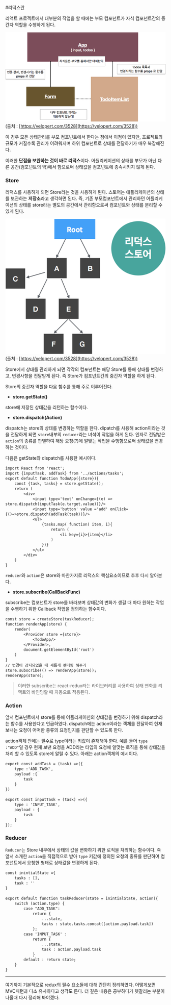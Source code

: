 #리덕스란

리액트 프로젝트에서 대부분의 작업을 할 때에는 부모 컴포넌트가 자식 컴포넌트간의 중간자 역할을 수행하게 된다.

![이미지1](/img/react-component-comm.png)
(출처 : [https://velopert.com/3528](https://velopert.com/3528))

이 경우 모든 상태관리를 부모 컴포넌트에서 한다는 점에서 이점이 있지만, 프로젝트의 규모가 커질수록 관리가 어려워지며 하위 컴포넌트로 상태를 전달하기가 매우 복잡해진다.

이러한 **단점을 보완하는 것이 바로 리덕스**이다. 어플리케이션의 상태를 부모가 아닌 다른 공간(컴포넌트의 밖)에서 함으로써 상태값을 컴포넌트에 종속시키지 않게 된다.

### Store

리덕스를 사용하게 되면 Store라는 것을 사용하게 된다. 스토어는 애플리케이션의 상태를 보관하는 **저장소**라고 생각하면 된다. 즉, 기존 부모컴포넌트에서 관리하던 어플리케이션의 상태를 store라는 별도의 공간에서 관리함으로써 컴포넌트와 상태를 분리할 수 있게 된다.


![store](/img/react-redux-store.png)
(출처 : [https://velopert.com/3528](https://velopert.com/3528))

Store에서 상태를 관리하게 되면 각각의 컴포넌트는 해당 Store를 통해 상태를 변경하고, 변경사항을 전달받게 된다. 즉 Store가 컴포넌트간의 중간자 역할을 하게 된다.

Store의 중간자 역할을 다음 함수를 통해 주로 이루어진다.

* **store.getState()**

store에 저장된 상태값을 리턴하는 함수이다.

* **store.dispatch(Action)**

dispatch는 store의 상태를 변경하는 역할을 한다. dipatch를 사용해 action이라는 것을 전달하게 되면 `store`내부의 `reducer`라는 녀석이 작업을 하게 된다. 인자로 전달받은 `action`의 종류를 판별하여 해당 요청(?)에 알맞는 작업을 수행함으로써 상태값을 변경하는 것이다. 

다음은 getState와 dispatch를 사용한 예시이다.

    import React from 'react';
    import {inputTask, addTask} from '../actions/tasks';
    export default function TodoApp({store}){
        const {task, tasks} = store.getState();
        return (
            <div>
                <input type='text' onChange={(e) => store.dispatch(inputTask(e.target.value))}/>
                <input type='button' value ='add' onClick={()=>store.dispatch(addTask(task))}/>
                <ul>
                    {tasks.map( function( item, i){
                        return (
                            <li key={i}>{item}</li>
                        )
                    })}
                </ul>
            </div> 
        )
    }

`reducer`와 `action`은 store와 마찬가지로 리덕스의 핵심요소이므로 추후 다시 알아본다.

* **store.subscribe(CallBackFunc)**

subscribe는 컴포넌트가 store를 바라보며 상태값의 변화가 생길 때 마다 원하는 작업을 수행하기 위한 Callback 작업을 정의하는 함수이다. 

    const store = createStore(taskReducer);
    function renderApp(store) {
        render(
            <Provider store ={store}>
                <TodoApp/>
            </Provider>,
            document.getElementById('root')
        )
    }
    // 변경이 감지되었을 때 새롭게 렌더링 해주기
    store.subscribe(() => renderApp(store));
    renderApp(store);  

> 이러한 subscribe는 react-redux라는 라이브러리를 사용하여 상태 변화를 리액트와 바인딩할 때 자동으로 적용된다.
### Action

앞서 컴포넌트에서 store를 통해 어플리케이션의 상태값을 변경하기 위해 dispatch라는 함수를 사용한다고 언급하였다. dispatch에는 action이라는 객체를 전달하여 현재 보내는 요청이 어떠한 종류의 요청인지를 판단할 수 있도록 한다. 

action객체 안에는 필수로 type이라는 키값이 존재해야 한다. 예를 들어 `type :"ADD"`일 경우 현재 보낸 요청을 ADD라는 타입의 요청에 알맞는 로직을 통해 상태값을 처리 할 수 있도록 store에 알릴 수 있다. 아래는 action객체의 예시이다.

    export const addTask = (task) =>({
        type :'ADD_TASK',
        payload :{
            task
        }
    })

    export const inputTask = (task) =>({
        type : 'INPUT_TASK',
        payload : {
            task
        }
    });



### Reducer

`Reducer`는 Store 내부에서 상태의 값을 변화하기 위한 로직을 처리하는 함수이다. 즉 앞서 소개한 `action`을 직접적으로 받아 `type` 키값에 정의된 요청의 종류를 판단하여 컴포넌트에서 요청한 형태로 상태값을 변경하게 된다. 

    const inintialState ={
        tasks : [],
        task : ''
    }

    export default function taskReducer(state = inintialState, action){
        switch (action.type) {
            case "ADD_TASK":
                return {
                    ...state,
                    tasks : state.tasks.concat([action.payload.task])
                };
            case 'INPUT_TASK' :
                return {
                    ...state,
                    task : action.payload.task
                }
            default : return state;
        }
    }


***

여기까지 기본적으로 redux의 필수 요소들에 대해 간단히 정리하였다. 어떻게보면 MVC패턴과 다소 유사하다고 생각도 든다. 더 깊은 내용은 공부하다가 헷갈리는 부분이 나올때 다시 정리해 봐야겠다. 